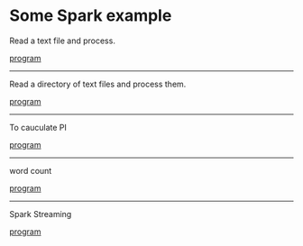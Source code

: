 # Some Spark example

Read a text file and process.

[program](./readOneTextFile.py)

***
Read a directory of text files and process them.

[program](./readWholeDirTextFile.py)

***

To cauculate PI

[program](./pi.py)

***

word count

[program](./wordcount.py)

***

Spark Streaming

[program](./stream/s1.py)
